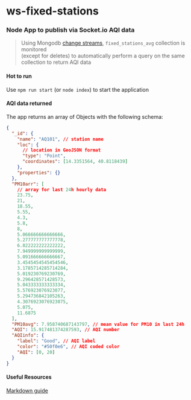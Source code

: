# ws-fixed-stations

### Node App to publish via Socket.io AQI data

> Using Mongodb [change streams](https://www.mongodb.com/blog/post/an-introduction-to-change-streams), `fixed_stations_avg` collection is monitored  
> (except for deletes) to automatically perform a query on the same collection to
> return AQI data

#### Hot to run

Use `npm run start` (or `node index`) to start the application

#### AQI data returned

The app returns an array of Objects with the following schema:

```json
{
  "_id": {
    "name": "AQ101", // station name
    "loc": {
      // location in GeoJSON format
      "type": "Point",
      "coordinates": [14.3351564, 40.8118439]
    },
    "properties": {}
  },
  "PM10arr": [
    // array for last 24h hourly data
    23.75,
    21,
    18.55,
    5.55,
    4.3,
    5.8,
    8,
    5.066666666666666,
    5.277777777777778,
    6.822222222222222,
    7.949999999999999,
    5.091666666666667,
    3.4545454545454546,
    3.1785714285714284,
    5.019230769230769,
    9.296428571428573,
    5.043333333333334,
    5.576923076923077,
    5.294736842105263,
    4.3076923076923075,
    5.075,
    11.6875
  ],
  "PM10avg": 7.958740687143797, // mean value for PM10 in last 24h
  "AQI": 15.917481374287593, // AQI number
  "AQIinfo": {
    "label": "Good", // AQI label
    "color": "#50f0e6", // AQI coded color
    "AQI": [0, 20]
  }
}
```

#### Useful Resources

[Markdown guide](https://www.markdownguide.org/extended-syntax/)

